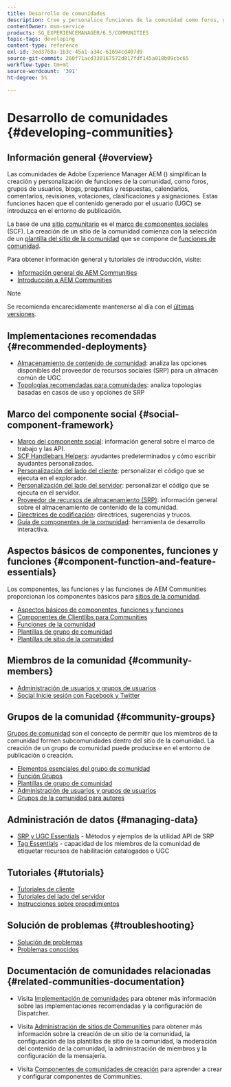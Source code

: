 ```yaml
---
title: Desarrollo de comunidades
description: Cree y personalice funciones de la comunidad como foros, grupos de usuarios y mucho más.
contentOwner: msm-service
products: SG_EXPERIENCEMANAGER/6.5/COMMUNITIES
topic-tags: developing
content-type: reference
exl-id: 3ed3768a-1b3c-45a1-a34c-61694cd407d9
source-git-commit: 260f71acd330167572d817fdf145a018b09cbc65
workflow-type: tm+mt
source-wordcount: '391'
ht-degree: 5%

---
```


# Desarrollo de comunidades  {#developing-communities}

## Información general {#overview}

Las comunidades de Adobe Experience Manager AEM () simplifican la creación y personalización de funciones de la comunidad, como foros, grupos de usuarios, blogs, preguntas y respuestas, calendarios, comentarios, revisiones, votaciones, clasificaciones y asignaciones. Estas funciones hacen que el contenido generado por el usuario (UGC) se introduzca en el entorno de publicación.

La base de una [sitio comunitario](overview.md#communitiessites) es el [marco de componentes sociales](scf.md) (SCF). La creación de un sitio de la comunidad comienza con la selección de un [plantilla del sitio de la comunidad](sites-console.md) que se compone de [funciones de comunidad](functions.md).

Para obtener información general y tutoriales de introducción, visite:

* [Información general de AEM Communities](overview.md)
* [Introducción a AEM Communities](getting-started.md)

>[!NOTE]
> 
>Se recomienda encarecidamente mantenerse al día con el [últimas versiones](deploy-communities.md#latest-releases).

## Implementaciones recomendadas {#recommended-deployments}

* [Almacenamiento de contenido de comunidad](working-with-srp.md): analiza las opciones disponibles del proveedor de recursos sociales (SRP) para un almacén común de UGC
* [Topologías recomendadas para comunidades](topologies.md): analiza topologías basadas en casos de uso y opciones de SRP

## Marco del componente social {#social-component-framework}

* [Marco del componente social](scf.md): información general sobre el marco de trabajo y las API.
* [SCF Handlebars Helpers](handlebars-helpers.md): ayudantes predeterminados y cómo escribir ayudantes personalizados.
* [Personalización del lado del cliente](client-customize.md): personalizar el código que se ejecuta en el explorador.
* [Personalización del lado del servidor](server-customize.md): personalizar el código que se ejecuta en el servidor.
* [Proveedor de recursos de almacenamiento (SRP)](srp.md): información general sobre el almacenamiento de contenido de la comunidad.
* [Directrices de codificación](code-guide.md): directrices, sugerencias y trucos.
* [Guía de componentes de la comunidad](components-guide.md): herramienta de desarrollo interactiva.

## Aspectos básicos de componentes, funciones y funciones {#component-function-and-feature-essentials}

Los componentes, las funciones y las funciones de AEM Communities proporcionan los componentes básicos para [sitios de la comunidad](sites-console.md).

* [Aspectos básicos de componentes, funciones y funciones](essentials.md)
* [Componentes de Clientlibs para Communities](clientlibs.md)
* [Funciones de la comunidad](functions.md)
* [Plantillas de grupo de comunidad](tools-groups.md)
* [Plantillas de sitio de la comunidad](sites.md)

## Miembros de la comunidad {#community-members}

* [Administración de usuarios y grupos de usuarios](users.md)
* [Social Inicie sesión con Facebook y Twitter](social-login.md)

## Grupos de la comunidad {#community-groups}

[Grupos de comunidad](overview.md#communitygroups) son el concepto de permitir que los miembros de la comunidad formen subcomunidades dentro del sitio de la comunidad. La creación de un grupo de comunidad puede producirse en el entorno de publicación o creación.

* [Elementos esenciales del grupo de comunidad](essentials-groups.md)
* [Función Grupos](functions.md#groups-function)
* [Plantillas de grupo de comunidad](tools-groups.md)
* [Administración de usuarios y grupos de usuarios](users.md)
* [Grupos de la comunidad para autores](creating-groups.md)

## Administración de datos {#managing-data}

* [SRP y UGC Essentials](srp-and-ugc.md) - Métodos y ejemplos de la utilidad API de SRP
* [Tag Essentials](tag.md) - capacidad de los miembros de la comunidad de etiquetar recursos de habilitación catalogados o UGC

## Tutoriales {#tutorials}

* [Tutoriales de cliente](tutorials.md#client-side-customization)
* [Tutoriales del lado del servidor](tutorials.md#server-side-customization)
* [Instrucciones sobre procedimientos](tutorials.md#how-to-instructions)

## Solución de problemas {#troubleshooting}

* [Solución de problemas](troubleshooting.md)
* [Problemas conocidos](/help/release-notes/release-notes.md)

## Documentación de comunidades relacionadas {#related-communities-documentation}

* Visita [Implementación de comunidades](deploy-communities.md) para obtener más información sobre las implementaciones recomendadas y la configuración de Dispatcher.

* Visita [Administración de sitios de Communities](administer-landing.md) para obtener más información sobre la creación de un sitio de la comunidad, la configuración de las plantillas de sitio de la comunidad, la moderación del contenido de la comunidad, la administración de miembros y la configuración de la mensajería.

* Visita [Componentes de comunidades de creación](author-communities.md) para aprender a crear y configurar componentes de Communities.
